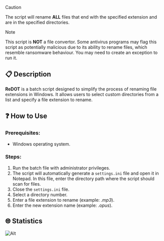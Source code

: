 > [!CAUTION]
> The script will rename **ALL** files that end with the specified extension and are in the specified directories.

> [!NOTE]
> This script is **NOT** a file convertor. Some antivirus programs may flag this script as potentially malicious due to its ability to rename files, which resemble ransomware behaviour. You may need to create an exception to run it.

## 📋 Description
**ReDOT** is a batch script designed to simplify the process of renaming file extensions in Windows. It allows users to select custom directories from a list and specify a file extension to rename.

## ❓ How to Use

### Prerequisites:
- Windows operating system.

### Steps:

1. Run the batch file with administrator privileges.
2. The script will automatically generate a `settings.ini` file and open it in Notepad. In this file, enter the directory path where the script should scan for files.
3. Close the `settings.ini` file.
4. Select a directory number.
5. Enter a file extension to rename (example: *.mp3*).
6. Enter the new extension name (example: *.opus*).

## 🌐 Statistics
![Alt](https://repobeats.axiom.co/api/embed/194993bef19dba02d88f02d8b70627e9621192f3.svg "Repobeats analytics image")

